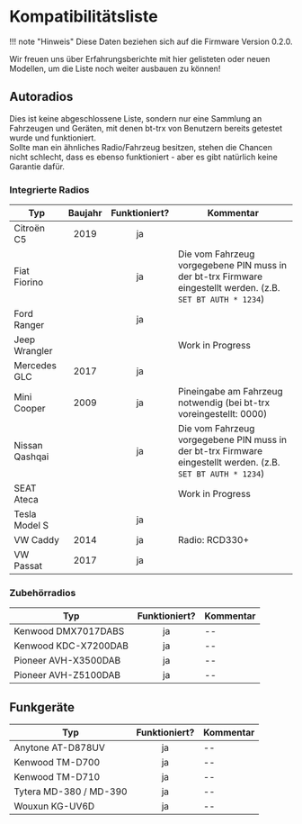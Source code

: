 # Kompatibilitätsliste

!!! note "Hinweis"
    Diese Daten beziehen sich auf die Firmware Version 0.2.0.

Wir freuen uns über Erfahrungsberichte mit hier gelisteten oder neuen Modellen,
um die Liste noch weiter ausbauen zu können!

## Autoradios

Dies ist keine abgeschlossene Liste, sondern nur eine Sammlung an Fahrzeugen und
Geräten, mit denen bt-trx von Benutzern bereits getestet wurde und funktioniert.  
Sollte man ein ähnliches Radio/Fahrzeug besitzen, stehen die Chancen
nicht schlecht, dass es ebenso funktioniert - aber es gibt natürlich
keine Garantie dafür.

### Integrierte Radios

| Typ                      | Baujahr | Funktioniert? | Kommentar |
|--------------------------|:-------:|:-------------:|-----------|
| Citroën C5               | 2019    |ja            |  |
| Fiat Fiorino             |         |ja            | Die vom Fahrzeug vorgegebene PIN muss in der bt-trx Firmware eingestellt werden. (z.B. `SET BT AUTH * 1234`) |
| Ford Ranger              |         |ja            |  |
| Jeep Wrangler            |         |              | Work in Progress |
| Mercedes GLC             | 2017    |ja            |  |
| Mini Cooper              | 2009    |ja            | Pineingabe am Fahrzeug notwendig (bei bt-trx voreingestellt: 0000) |
| Nissan Qashqai           |         |ja            | Die vom Fahrzeug vorgegebene PIN muss in der bt-trx Firmware eingestellt werden. (z.B. `SET BT AUTH * 1234`) |
| SEAT Ateca               |         |               | Work in Progress |
| Tesla Model S            |         |ja            |  |
| VW Caddy                 | 2014    |ja            | Radio: RCD330+ |
| VW Passat                | 2017    |ja            |  |

### Zubehörradios

| Typ                      | Funktioniert? | Kommentar |
|--------------------------|:-------------:|-----------|
| Kenwood DMX7017DABS      | ja            | -- |
| Kenwood KDC-X7200DAB     | ja            | -- |
| Pioneer AVH-X3500DAB     | ja            | -- |
| Pioneer AVH-Z5100DAB     | ja            | -- |

## Funkgeräte

| Typ                      | Funktioniert? | Kommentar |
|--------------------------|:-------------:|-----------|
| Anytone AT-D878UV        | ja            | -- |
| Kenwood TM-D700          | ja            | -- |
| Kenwood TM-D710          | ja            | -- |
| Tytera MD-380 / MD-390   | ja            | -- |
| Wouxun KG-UV6D           | ja            | -- |
